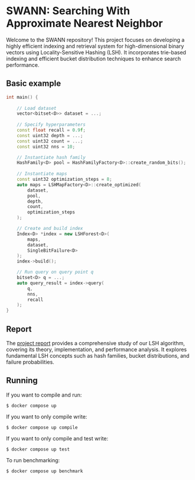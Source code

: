 # SWANN: Searching With Approximate Nearest Neighbor

Welcome to the SWANN repository! This project focuses on developing a highly efficient indexing and retrieval system for high-dimensional binary vectors using Locality-Sensitive Hashing (LSH). It incorporates trie-based indexing and efficient bucket distribution techniques to enhance search performance.


## Basic example
```c++
int main() {
  
    // Load dataset
    vector<bitset<D>> dataset = ...;
    
    // Specify hyperparameters
    const float recall = 0.9f;
    const uint32 depth = ...;
    const uint32 count = ...;
    const uint32 nns = 10;

    // Instantiate hash family
    HashFamily<D> pool = HashFamilyFactory<D>::create_random_bits();
    
    // Instantiate maps
    const uint32 optimization_steps = 8;
    auto maps = LSHMapFactory<D>::create_optimized(
        dataset,
        pool,
        depth,
        count,
        optimization_steps
    );

    // Create and build index
    Index<D> *index = new LSHForest<D>(
        maps,
        dataset,
        SingleBitFailure<D>
    );
    index->build();

    // Run query on query point q
    bitset<D> q = ...;
    auto query_result = index->query(
        q,
        nns,
        recall
    );
}
```


## Report

The [project report](SWANN_Big-ANN-Challenge_Bachelor_Thesis.pdf) provides a comprehensive study of our LSH algorithm, covering its theory, implementation, and performance analysis. It explores fundamental LSH concepts such as hash families, bucket distributions, and failure probabilities.

## Running

If you want to compile and run:

```$ docker compose up```

If you want to only compile write:

```$ docker compose up compile```

If you want to only compile and test write:

```$ docker compose up test```

To run benchmarking:

```$ docker compose up benchmark```
